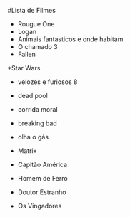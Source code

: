 #Lista de Filmes 



* Rougue One
* Logan
* Animais fantasticos e onde habitam
* O chamado 3
* Fallen

*Star Wars
* velozes e furiosos 8
* dead pool 
* corrida moral 
* breaking bad 
* olha o gás

* Matrix
* Capitão América
* Homem de Ferro
* Doutor Estranho
* Os Vingadores 
